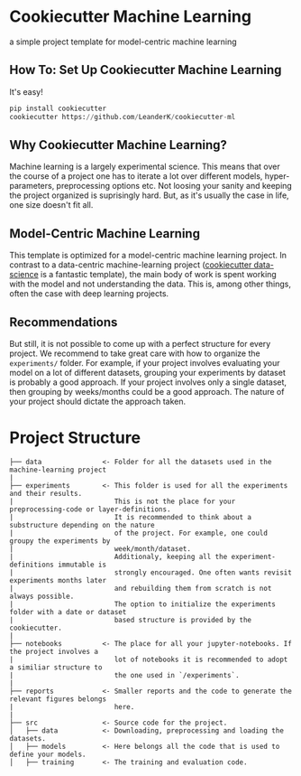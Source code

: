 # Cookiecutter Machine Learning
a simple project template for model-centric machine learning

## How To: Set Up Cookiecutter Machine Learning
It's easy!
```python
pip install cookiecutter
cookiecutter https://github.com/LeanderK/cookiecutter-ml
```

## Why Cookiecutter Machine Learning?

Machine learning is a largely experimental science. This means that over the course of a project one has to iterate a lot over different models, hyper-parameters, preprocessing options etc. Not loosing your sanity and keeping the project organized is suprisingly hard. But, as it's usually the case in life, one size doesn't fit all.

## Model-Centric Machine Learning

This template is optimized for a model-centric machine learning project. In contrast to a data-centric machine-learning project ([cookiecutter data-science](https://github.com/drivendata/cookiecutter-data-science) is a fantastic template), the main body of work is spent working with the model and not understanding the data. This is, among other things, often the case with deep learning projects.

## Recommendations
But still, it is not possible to come up with a perfect structure for every project. We recommend to take great care with how to organize the `experiments/` folder. For example, if your project involves evaluating your model on a lot of different datasets, grouping your experiments by dataset is probably a good approach. If your project involves only a single dataset, then grouping by weeks/months could be a good approach. The nature of your project should dictate the approach taken.

# Project Structure

    ├── data               <- Folder for all the datasets used in the machine-learning project
    |
    ├── experiments        <- This folder is used for all the experiments and their results.
    |                         This is not the place for your preprocessing-code or layer-definitions.
    |                         It is recommended to think about a substructure depending on the nature
    |                         of the project. For example, one could groupy the experiments by
    |                         week/month/dataset.
    |                         Additionaly, keeping all the experiment-definitions immutable is
    |                         strongly encouraged. One often wants revisit experiments months later
    |                         and rebuilding them from scratch is not always possible.
    |                         The option to initialize the experiments folder with a date or dataset
    |                         based structure is provided by the cookiecutter.
    |
    ├── notebooks          <- The place for all your jupyter-notebooks. If the project involves a
    |                         lot of notebooks it is recommended to adopt a similiar structure to
    |                         the one used in `/experiments`.
    |
    ├── reports            <- Smaller reports and the code to generate the relevant figures belongs
    |                         here.
    |
    ├── src                <- Source code for the project.
    │   ├── data           <- Downloading, preprocessing and loading the datasets.
    │   ├── models         <- Here belongs all the code that is used to define your models.
    │   ├── training       <- The training and evaluation code.
